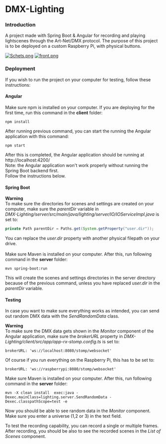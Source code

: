 # DMX-Lighting

### Introduction

A project made with Spring Boot & Angular for recording and playing lightscenes through the Art-Net/DMX protocol.
The purpose of this project is to be deployed on a custom Raspberry Pi, with physical buttons. 

[![Schets.png](https://i.postimg.cc/6q9tGFf1/Schets.png)](https://postimg.cc/YGyJ5nV1)
[![front.png](https://i.postimg.cc/43J5q5wR/front.png)](https://postimg.cc/9DnZqyvL)

### Deployment

If you wish to run the project on your computer for testing, follow these instructions:

#### Angular

Make sure npm is installed on your computer.
If you are deploying for the first time, run this command in the **client** folder:

```
npm install
```

After running previous command, you can start the running the Angular application with this command:

```
npm start
```

After this is completed, the Angular application should be running at http://localhost:4200/<br>
Note: the Angular application won't work properly without running the Spring Boot backend first.<br> 
Follow the instructions below.

#### Spring Boot

**Warning**<br>
To make sure the directories for scenes and settings are created on your computer, make sure the *parentDir* variable in<br>
*DMX-Lighting/server/src/main/java/lighting/server/IO/IOServiceImpl.java* is set to:

```java
private Path parentDir = Paths.get(System.getProperty("user.dir"));
```
You can replace the *user.dir* property with another physical filepath on your drive.
<br>
<br>
Make sure Maven is installed on your computer. After this, run following command in the **server** folder:
```
mvn spring-boot:run
```

This will create the scenes and settings directories in the server directory because of the previous command, unless you have replaced *user.dir* in the *parentDir* variable.


#### Testing

In case you want to make sure everything works as intended, you can send out random DMX data with the *SendRandomData* class.

**Warning**<br>
To make sure the DMX data gets shown in the *Monitor* component of the Angular application, make sure the *brokerURL* property in *DMX-Lighting/client/src/app/app-rx-stomp.config.ts* is set to:

```
brokerURL: 'ws://localhost:8080/stomp/websocket'
```

Of course if you run everything on the Raspberry Pi, this has to be set to:

```
brokerURL: 'ws://raspberrypi:8080/stomp/websocket'
```

Make sure Maven is installed on your computer. After this, run following command in the **server** folder:

```
mvn -X clean install  exec:java -Dexec.mainClass=lighting.server.SendRandomData -Dexec.classpathScope=test -e
```

Now you should be able to see random data in the *Monitor* component. Make sure you enter a universe (1,2 or 3) in the text field.

To test the recording capability, you can record a single or multiple frames. After recording, you should be also to see the recorded scenes in the *List of Scenes* component.

